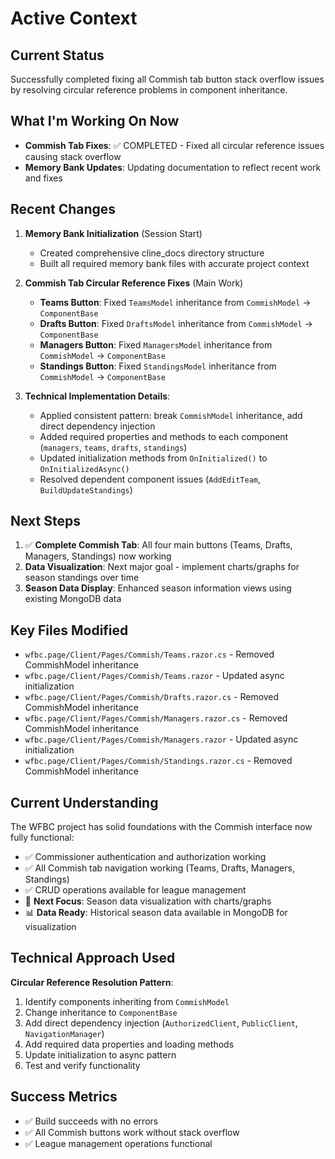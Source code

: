 # Active Context

## Current Status
Successfully completed fixing all Commish tab button stack overflow issues by resolving circular reference problems in component inheritance.

## What I'm Working On Now
- **Commish Tab Fixes**: ✅ COMPLETED - Fixed all circular reference issues causing stack overflow
- **Memory Bank Updates**: Updating documentation to reflect recent work and fixes

## Recent Changes
1. **Memory Bank Initialization** (Session Start)
   - Created comprehensive cline_docs directory structure
   - Built all required memory bank files with accurate project context

2. **Commish Tab Circular Reference Fixes** (Main Work)
   - **Teams Button**: Fixed `TeamsModel` inheritance from `CommishModel` → `ComponentBase`
   - **Drafts Button**: Fixed `DraftsModel` inheritance from `CommishModel` → `ComponentBase`  
   - **Managers Button**: Fixed `ManagersModel` inheritance from `CommishModel` → `ComponentBase`
   - **Standings Button**: Fixed `StandingsModel` inheritance from `CommishModel` → `ComponentBase`

3. **Technical Implementation Details**:
   - Applied consistent pattern: break `CommishModel` inheritance, add direct dependency injection
   - Added required properties and methods to each component (`managers`, `teams`, `drafts`, `standings`)
   - Updated initialization methods from `OnInitialized()` to `OnInitializedAsync()`
   - Resolved dependent component issues (`AddEditTeam`, `BuildUpdateStandings`)

## Next Steps
1. ✅ **Complete Commish Tab**: All four main buttons (Teams, Drafts, Managers, Standings) now working
2. **Data Visualization**: Next major goal - implement charts/graphs for season standings over time
3. **Season Data Display**: Enhanced season information views using existing MongoDB data

## Key Files Modified
- `wfbc.page/Client/Pages/Commish/Teams.razor.cs` - Removed CommishModel inheritance
- `wfbc.page/Client/Pages/Commish/Teams.razor` - Updated async initialization
- `wfbc.page/Client/Pages/Commish/Drafts.razor.cs` - Removed CommishModel inheritance
- `wfbc.page/Client/Pages/Commish/Managers.razor.cs` - Removed CommishModel inheritance
- `wfbc.page/Client/Pages/Commish/Managers.razor` - Updated async initialization
- `wfbc.page/Client/Pages/Commish/Standings.razor.cs` - Removed CommishModel inheritance

## Current Understanding
The WFBC project has solid foundations with the Commish interface now fully functional:
- ✅ Commissioner authentication and authorization working
- ✅ All Commish tab navigation working (Teams, Drafts, Managers, Standings)
- ✅ CRUD operations available for league management
- 🎯 **Next Focus**: Season data visualization with charts/graphs
- 📊 **Data Ready**: Historical season data available in MongoDB for visualization

## Technical Approach Used
**Circular Reference Resolution Pattern**:
1. Identify components inheriting from `CommishModel`
2. Change inheritance to `ComponentBase`
3. Add direct dependency injection (`AuthorizedClient`, `PublicClient`, `NavigationManager`)
4. Add required data properties and loading methods
5. Update initialization to async pattern
6. Test and verify functionality

## Success Metrics
- ✅ Build succeeds with no errors
- ✅ All Commish buttons work without stack overflow
- ✅ League management operations functional
